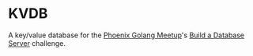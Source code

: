 # KVDB

A key/value database for the [Phoenix Golang Meetup](https://www.meetup.com/Golang-Phoenix)'s [Build a Database Server](https://www.meetup.com/Golang-Phoenix/events/255183136/) challenge.
